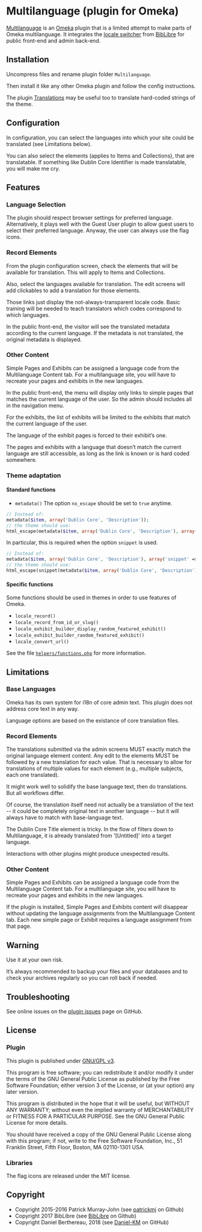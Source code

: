 Multilanguage (plugin for Omeka)
================================

[Multilanguage] is an [Omeka] plugin that is a limited attempt to make parts of
Omeka multilanguage. It integrates the [locale switcher] from [BibLibre] for
public front-end and admin back-end.


Installation
------------

Uncompress files and rename plugin folder `Multilanguage`.

Then install it like any other Omeka plugin and follow the config instructions.

The plugin [Translations] may be useful too to translate hard-coded strings of
the theme.


Configuration
-------------

In configuration, you can select the languages into which your site could be
translated (see Limitations below).

You can also select the elements (applies to Items and Collections), that are
translatable. If something like Dublin Core Identifier is made translatable,
you will make me cry.


Features
--------

### Language Selection

The plugin should respect browser settings for preferred language.
Alternatively, it plays well with the Guest User plugin to allow guest users to
select their preferred language.
Anyway, the user can always use the flag icons.

### Record Elements

From the plugin configuration screen, check the elements that will be available
for translation. This will apply to Items and Collections.

Also, select the languages available for translation. The edit screens will add
clickables to add a translation for those elements.

Those links just display the not-always-transparent locale code. Basic training
will be needed to teach translators which codes correspond to which languages.

In the public front-end, the visitor will see the translated metadata according
to the current language. If the metadata is not translated, the original
metadata is displayed.

### Other Content

Simple Pages and Exhibits can be assigned a language code from the Multilanguage
Content tab. For a multilanguage site, you will have to recreate your pages and
exhibits in the new languages.

In the public front-end, the menu will display only links to simple pages that
matches the current language of the user. So the admin should includes all in
the navigation menu.

For the exhibits, the list of exhibits will be limited to the exhibits that
match the current language of the user.

The language of the exhibit pages is forced to their exhibit’s one.

The pages and exhibits with a language that doesn’t match the current language
are still accessible, as long as the link is known or is hard coded somewhere.

### Theme adaptation

#### Standard functions

- `metadata()`
  The option `no_escape` should be set to `true` anytime.

```php
// Instead of:
metadata($item, array('Dublin Core', 'Description'));
// the theme should use:
html_escape(metadata($item, array('Dublin Core', 'Description'), array('no_escape' => true)));
```
  In particular, this is required when the option `snippet` is used.

```php
// Instead of:
metadata($item, array('Dublin Core', 'Description'), array('snippet' => 150));
// the theme should use:
html_escape(snippet(metadata($item, array('Dublin Core', 'Description'), array('no_escape' => true)), 0, 150));
```


#### Specific functions

Some functions should be used in themes in order to use features of Omeka.

- `locale_record()`
- `locale_record_from_id_or_slug()`
- `locale_exhibit_builder_display_random_featured_exhibit()`
- `locale_exhibit_builder_random_featured_exhibit()`
- `locale_convert_url()`

See the file [`helpers/functions.php`] for more information.


Limitations
-----------

### Base Languages

Omeka has its own system for i18n of core admin text. This plugin does not
address core text in any way.

Language options are based on the existance of core translation files.

### Record Elements

The translations submitted via the admin screens MUST exactly match the original
language element content. Any edit to the elements MUST be followed by a new
translation for each value. That is necessary to allow for translations of
multiple values for each element (e.g., multiple subjects, each one translated).

It might work well to solidify the base language text, then do translations. But
all workflows differ.

Of course, the translation itself need not actually be a translation of the text
-- it could be completely original text in another language -- but it will
always have to match with base-language text.

The Dublin Core Title element is tricky. In the flow of filters down to
Multilanguage, it is already translated from '[Untitled]' into a target
language.

Interactions with other plugins might produce unexpected results.

### Other Content

Simple Pages and Exhibits can be assigned a language code from the Multilanguage
Content tab. For a multilanguage site, you will have to recreate your pages and
exhibits in the new languages.

If the plugin is installed, Simple Pages and Exhibits content will disappear
without updating the language assignments from the Multilanguage Content tab.
Each new simple page or Exhibit requires a language assignment from that page.


Warning
-------

Use it at your own risk.

It’s always recommended to backup your files and your databases and to check
your archives regularly so you can roll back if needed.


Troubleshooting
---------------

See online issues on the [plugin issues] page on GitHub.


License
-------

### Plugin

This plugin is published under [GNU/GPL v3].

This program is free software; you can redistribute it and/or modify it under
the terms of the GNU General Public License as published by the Free Software
Foundation; either version 3 of the License, or (at your option) any later
version.

This program is distributed in the hope that it will be useful, but WITHOUT
ANY WARRANTY; without even the implied warranty of MERCHANTABILITY or FITNESS
FOR A PARTICULAR PURPOSE. See the GNU General Public License for more
details.

You should have received a copy of the GNU General Public License along with
this program; if not, write to the Free Software Foundation, Inc.,
51 Franklin Street, Fifth Floor, Boston, MA 02110-1301 USA.

### Libraries

The flag icons are released under the MIT license.


Copyright
---------

* Copyright 2015-2016 Patrick Murray-John (see [patrickmj] on Github)
* Copyright 2017 BibLibre (see [BibLibre] on Github)
* Copyright Daniel Berthereau, 2018 (see [Daniel-KM] on GitHub)


[Multilanguage]: https://github.com/patrickmj/multilanguage
[Omeka]: https://omeka.org
[locale switcher]: https://github.com/Daniel-KM/Omeka-plugin-LocaleSwitcher
[Translations]: https://github.com/Daniel-KM/Omeka-plugin-Translations
[`helpers/functions.php`]: https://github.com/patrickmj/Multilanguage/blob/master/helpers/functions.php
[flag-icon-css]: http://flag-icon-css.lip.is/
[plugin issues]: https://github.com/patrickmj/Multilanguage/issues
[GNU/GPL v3]: https://www.gnu.org/licenses/gpl-3.0.html
[patrickmj]: https://github.com/patrickmj
[BibLibre]: https://github.com/BibLibre
[Daniel-KM]: https://github.com/Daniel-KM "Daniel Berthereau"

